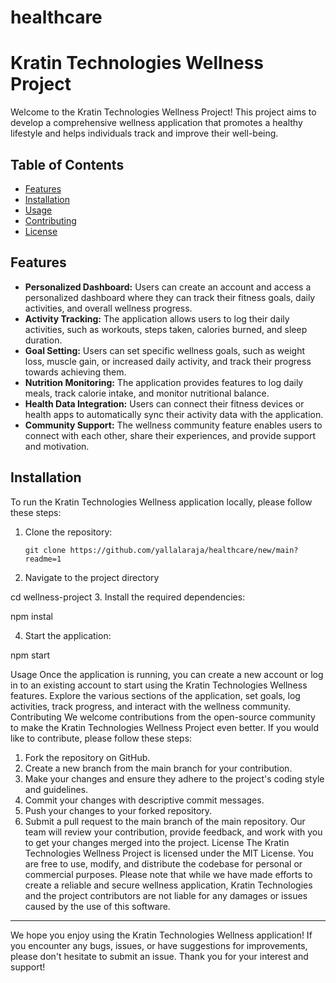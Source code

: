 # healthcare
# Kratin Technologies Wellness Project

Welcome to the Kratin Technologies Wellness Project! This project aims to develop a comprehensive wellness application that promotes a healthy lifestyle and helps individuals track and improve their well-being.

## Table of Contents
- [Features](#features)
- [Installation](#installation)
- [Usage](#usage)
- [Contributing](#contributing)
- [License](#license)

## Features

- **Personalized Dashboard:** Users can create an account and access a personalized dashboard where they can track their fitness goals, daily activities, and overall wellness progress.
- **Activity Tracking:** The application allows users to log their daily activities, such as workouts, steps taken, calories burned, and sleep duration.
- **Goal Setting:** Users can set specific wellness goals, such as weight loss, muscle gain, or increased daily activity, and track their progress towards achieving them.
- **Nutrition Monitoring:** The application provides features to log daily meals, track calorie intake, and monitor nutritional balance.
- **Health Data Integration:** Users can connect their fitness devices or health apps to automatically sync their activity data with the application.
- **Community Support:** The wellness community feature enables users to connect with each other, share their experiences, and provide support and motivation.

## Installation

To run the Kratin Technologies Wellness application locally, please follow these steps:

1. Clone the repository:
   ```shell
   git clone https://github.com/yallalaraja/healthcare/new/main?readme=1
2. Navigate to the project directory

cd wellness-project
3. Install the required dependencies:

npm instal

4. Start the application:

npm start

Usage
Once the application is running, you can create a new account or log in to an existing account to start using the Kratin Technologies Wellness features. Explore the various sections of the application, set goals, log activities, track progress, and interact with the wellness community.
Contributing
We welcome contributions from the open-source community to make the Kratin Technologies Wellness Project even better. If you would like to contribute, please follow these steps:
1.	Fork the repository on GitHub.
2.	Create a new branch from the main branch for your contribution.
3.	Make your changes and ensure they adhere to the project's coding style and guidelines.
4.	Commit your changes with descriptive commit messages.
5.	Push your changes to your forked repository.
6.	Submit a pull request to the main branch of the main repository.
Our team will review your contribution, provide feedback, and work with you to get your changes merged into the project.
License
The Kratin Technologies Wellness Project is licensed under the MIT License. You are free to use, modify, and distribute the codebase for personal or commercial purposes.
Please note that while we have made efforts to create a reliable and secure wellness application, Kratin Technologies and the project contributors are not liable for any damages or issues caused by the use of this software.
________________________________________
We hope you enjoy using the Kratin Technologies Wellness application! If you encounter any bugs, issues, or have suggestions for improvements, please don't hesitate to submit an issue. Thank you for your interest and support!


